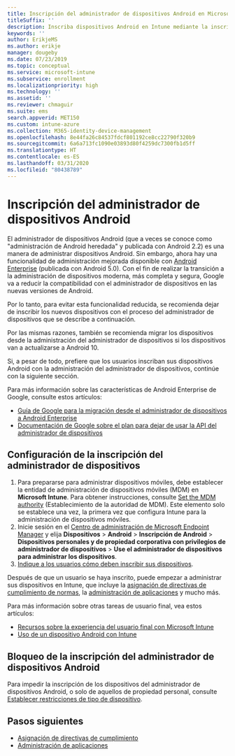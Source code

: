 ```yaml
---
title: Inscripción del administrador de dispositivos Android en Microsoft Intune
titleSuffix: ''
description: Inscriba dispositivos Android en Intune mediante la inscripción del administrador de dispositivos.
keywords: ''
author: ErikjeMS
ms.author: erikje
manager: dougeby
ms.date: 07/23/2019
ms.topic: conceptual
ms.service: microsoft-intune
ms.subservice: enrollment
ms.localizationpriority: high
ms.technology: ''
ms.assetid: ''
ms.reviewer: chmaguir
ms.suite: ems
search.appverid: MET150
ms.custom: intune-azure
ms.collection: M365-identity-device-management
ms.openlocfilehash: 8e44fa26c84537fdcf801192ce8cc22790f320b9
ms.sourcegitcommit: 6a6a713fc1090e03893d80f4259dc7300fb1d5ff
ms.translationtype: HT
ms.contentlocale: es-ES
ms.lasthandoff: 03/31/2020
ms.locfileid: "80438789"
---
```

# <a name="android-device-administrator-enrollment"></a>Inscripción del administrador de dispositivos Android

El administrador de dispositivos Android (que a veces se conoce como "administración de Android heredada" y publicada con Android 2.2) es una manera de administrar dispositivos Android. Sin embargo, ahora hay una funcionalidad de administración mejorada disponible con [Android Enterprise](https://www.android.com/enterprise/management/) (publicada con Android 5.0). Con el fin de realizar la transición a la administración de dispositivos moderna, más completa y segura, Google va a reducir la compatibilidad con el administrador de dispositivos en las nuevas versiones de Android.

Por lo tanto, para evitar esta funcionalidad reducida, se recomienda dejar de inscribir los nuevos dispositivos con el proceso del administrador de dispositivos que se describe a continuación.

Por las mismas razones, también se recomienda migrar los dispositivos desde la administración del administrador de dispositivos si los dispositivos van a actualizarse a Android 10. 

Si, a pesar de todo, prefiere que los usuarios inscriban sus dispositivos Android con la administración del administrador de dispositivos, continúe con la siguiente sección.  

Para más información sobre las características de Android Enterprise de Google, consulte estos artículos:
- [Guía de Google para la migración desde el administrador de dispositivos a Android Enterprise](http://static.googleusercontent.com/media/android.com/en/enterprise/static/2016/pdfs/enterprise/Android-Enterprise-Migration-Bluebook_2019.pdf)
- [Documentación de Google sobre el plan para dejar de usar la API del administrador de dispositivos](https://developers.google.com/android/work/device-admin-deprecation)

## <a name="set-up-device-administrator-enrollment"></a>Configuración de la inscripción del administrador de dispositivos

1. Para prepararse para administrar dispositivos móviles, debe establecer la entidad de administración de dispositivos móviles (MDM) en **Microsoft Intune**. Para obtener instrucciones, consulte [Set the MDM authority](../fundamentals/mdm-authority-set.md) (Establecimiento de la autoridad de MDM). Este elemento solo se establece una vez, la primera vez que configura Intune para la administración de dispositivos móviles.
2. Inicie sesión en el [Centro de administración de Microsoft Endpoint Manager](https://go.microsoft.com/fwlink/?linkid=2109431) y elija **Dispositivos** > **Android** > **Inscripción de Android** > **Dispositivos personales y de propiedad corporativa con privilegios de administrador de dispositivos**  > **Use el administrador de dispositivos para administrar los dispositivos**.
3. [Indique a los usuarios cómo deben inscribir sus dispositivos](../user-help/enroll-device-android-company-portal.md).  

Después de que un usuario se haya inscrito, puede empezar a administrar sus dispositivos en Intune, que incluye la [asignación de directivas de cumplimiento de normas](../protect/compliance-policy-create-android.md), la [administración de aplicaciones](../apps/app-management.md) y mucho más.

Para más información sobre otras tareas de usuario final, vea estos artículos:
- [Recursos sobre la experiencia del usuario final con Microsoft Intune](../fundamentals/end-user-educate.md)
- [Uso de un dispositivo Android con Intune](https://docs.microsoft.com/mem/intune/user-help/why-enroll-android-device)


## <a name="block-device-administrator-enrollment"></a>Bloqueo de la inscripción del administrador de dispositivos Android
Para impedir la inscripción de los dispositivos del administrador de dispositivos Android, o solo de aquellos de propiedad personal, consulte [Establecer restricciones de tipo de dispositivo](enrollment-restrictions-set.md).


## <a name="next-steps"></a>Pasos siguientes
- [Asignación de directivas de cumplimiento](../protect/compliance-policy-create-android.md)
- [Administración de aplicaciones](../apps/app-management.md)
